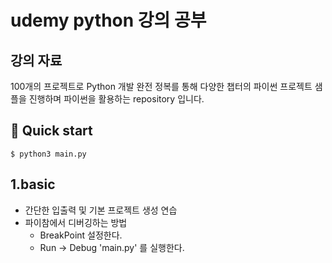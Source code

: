 # udemy python 강의 공부

## 강의 자료
100개의 프로젝트로 Python 개발 완전 정복를 통해 다양한 챕터의 파이썬 프로젝트 샘플을 진행하며 파이썬을 활용하는 repository 입니다.

## 🚀 Quick start
```shell
$ python3 main.py
```

## 1.basic
- 간단한 입출력 및 기본 프로젝트 생성 연습
- 파이참에서 디버깅하는 방법 
    - BreakPoint 설정한다.
    - Run -> Debug 'main.py' 를 실행한다.